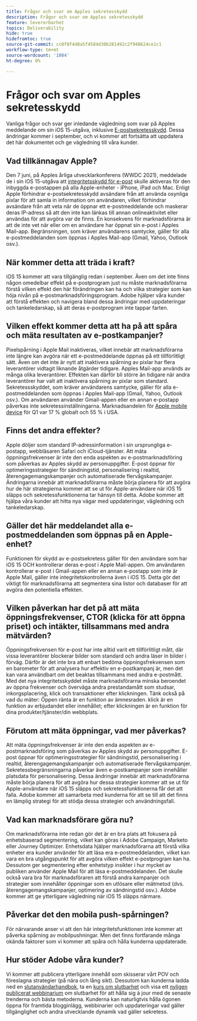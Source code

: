 ```yaml
---
title: Frågor och svar om Apples sekretesskydd
description: Frågor och svar om Apples sekretesskydd
feature: levererbarhet
topics: Deliverability
hide: true
hidefromtoc: true
source-git-commit: cc0f8f4d8a5f4584d30b281492c2f948624ce1c1
workflow-type: tm+mt
source-wordcount: '1084'
ht-degree: 0%

---
```


# Frågor och svar om Apples sekretesskydd

Vanliga frågor och svar ger inledande vägledning som svar på Apples meddelande om sin iOS 15-utgåva, inklusive [E-postsekretesskydd](https://www.apple.com/newsroom/2021/06/apple-advances-its-privacy-leadership-with-ios-15-ipados-15-macos-monterey-and-watchos-8/). Dessa ändringar kommer i september, och vi kommer att fortsätta att uppdatera det här dokumentet och ge vägledning till våra kunder.

## Vad tillkännagav Apple?

Den 7 juni, på Apples årliga utvecklarkonferens (WWDC 2021), meddelade de i sin iOS 15-utgåva att [integritetsskydd för e-post](https://www.apple.com/newsroom/2021/06/apple-advances-its-privacy-leadership-with-ios-15-ipados-15-macos-monterey-and-watchos-8/) skulle aktiveras för den inbyggda e-postappen på alla Apple-enheter - iPhone, iPad och Mac. Enligt Apple förhindrar e-postsekretesskydd avsändare från att använda osynliga pixlar för att samla in information om användaren, vilket förhindrar avsändare från att veta när de öppnar ett e-postmeddelande och maskerar deras IP-adress så att den inte kan länkas till annan onlineaktivitet eller användas för att avgöra var de finns. En konsekvens för marknadsförarna är att de inte vet när eller om en användare har öppnat sin e-post i Apples Mail-app. Begränsningen, som kräver användarens samtycke, gäller för alla e-postmeddelanden som öppnas i Apples Mail-app (Gmail, Yahoo, Outlook osv.).

## När kommer detta att träda i kraft?

iOS 15 kommer att vara tillgänglig redan i september. Även om det inte finns någon omedelbar effekt på e-postprogram just nu måste marknadsförarna förstå vilken effekt den här förändringen kan ha och vilka strategier som kan höja nivån på e-postmarknadsföringsprogram. Adobe hjälper våra kunder att förstå effekten och navigera bland dessa ändringar med uppdateringar och tankeledarskap, så att deras e-postprogram inte tappar farten.

## Vilken effekt kommer detta att ha på att spåra och mäta resultaten av e-postkampanjer?

Pixelspårning i Apple Mail inaktiveras, vilket innebär att marknadsförarna inte längre kan avgöra när ett e-postmeddelande öppnas på ett tillförlitligt sätt. Även om det inte är nytt att inaktivera spårning av pixlar har flera leverantörer vidtagit liknande åtgärder tidigare. Apples Mail-app används av många olika leverantörer. Effekten kan därför bli större än tidigare när andra leverantörer har valt att inaktivera spårning av pixlar som standard. Sekretessskyddet, som kräver användarens samtycke, gäller för alla e-postmeddelanden som öppnas i Apples Mail-app (Gmail, Yahoo, Outlook osv.). Om användaren använder Gmail-appen eller en annan e-postapp påverkas inte sekretessinställningarna. Marknadsandelen för [Apple mobile device](https://www.counterpointresearch.com/global-smartphone-share/) för Q1 var 17 % globalt och 55 % i USA.

## Finns det andra effekter?

Apple döljer som standard IP-adressinformation i sin ursprungliga e-postapp, webbläsaren Safari och iCloud-tjänster. Att mäta öppningsfrekvenser är inte den enda aspekten av e-postmarknadsföring som påverkas av Apples skydd av personuppgifter. E-post öppnar för optimeringsstrategier för sändningstid, personalisering i realtid, återengagemangskampanjer och automatiserade flervågskampanjer. Ändringarna innebär att marknadsförarna
måste börja planera för att avgöra hur de här strategierna kommer att se ut för Apple-användare när iOS 15 släpps och sekretessfunktionerna tar hänsyn till detta. Adobe kommer att hjälpa våra kunder att hitta nya vägar med uppdateringar, vägledning och tankeledarskap.

## Gäller det här meddelandet alla e-postmeddelanden som öppnas på en Apple-enhet?

Funktionen för skydd av e-postsekretess gäller för den användare som har iOS 15 OCH kontrollerar deras e-post i Apple Mail-appen. Om användaren kontrollerar e-post i Gmail-appen eller en annan e-postapp som inte är Apple Mail, gäller inte integritetskontrollerna även i iOS 15. Detta gör det viktigt för marknadsförarna att segmentera sina listor och databaser för att avgöra den potentiella effekten.

## Vilken påverkan har det på att mäta öppningsfrekvenser, CTOR (klicka för att öppna priset) och intäkter, tillsammans med andra mätvärden?

Öppningsfrekvensen för e-post har inte alltid varit ett tillförlitligt mått, där vissa leverantörer blockerar bilder som standard och andra läser in bilder i förväg. Därför är det inte bra att enbart bedöma öppningsfrekvensen som en barometer för att analysera hur effektiv en e-postkampanj är, men det kan vara användbart om det beaktas tillsammans med andra e-postmått. Med det nya integritetsskyddet måste marknadsförarna minska beroendet av öppna frekvenser och överväga andra prestandamått som studsar, inkorgsplacering, klick och transaktioner efter klickningen. Tänk också på vad du mäter: Öppen ränta är en funktion av ämnesraden. klick är en funktion av erbjudandet eller innehållet; efter klickningen är en funktion för dina produkter/tjänster/din webbplats.

## Förutom att mäta öppningar, vad mer påverkas?

Att mäta öppningsfrekvenser är inte den enda aspekten av e-postmarknadsföring som påverkas av Apples skydd av personuppgifter. E-post öppnar för optimeringsstrategier för sändningstid, personalisering i realtid, återengagemangskampanjer och automatiserade flervågskampanjer. Sekretessbegränsningarna påverkar även e-postkampanjer som innehåller platsdata för personalisering. Dessa ändringar innebär att marknadsförarna måste börja planera för att avgöra hur dessa strategier kommer att se ut för Apple-användare när iOS 15 släpps och sekretessfunktionerna får det att falla. Adobe kommer att samarbeta med kunderna för att se till att det finns en lämplig strategi för att stödja dessa strategier och användningsfall.

## Vad kan marknadsförare göra nu?

Om marknadsförarna inte redan gör det är en bra plats att fokusera på enhetsbaserad segmentering, vilket kan göras i Adobe Campaign, Marketo eller Journey Optimizer. Enhetsdata hjälper marknadsförarna att förstå vilka enheter era kunder använder för att läsa era e-postmeddelanden, vilket kan vara en bra utgångspunkt för att avgöra vilken effekt e-postprogram kan ha. Dessutom ger segmentering efter enhetstyp insikter i hur mycket av publiken använder Apple Mail för att läsa e-postmeddelanden. Det skulle också vara bra för marknadsföraren att förstå andra kampanjer och strategier som innehåller öppningar som en utlösare eller mätmetod (dvs. återengagemangskampanjer, optimering av sändningstid osv.). Adobe kommer att ge ytterligare vägledning när iOS 15 släpps närmare.

## Påverkar det den mobila push-spårningen?

För närvarande anser vi att den här integritetsfunktionen inte kommer att påverka spårning av mobilpushningar. Men det finns fortfarande många okända faktorer som vi kommer att spåra och hålla kunderna uppdaterade.

## Hur stöder Adobe våra kunder?

Vi kommer att publicera ytterligare innehåll som skisserar vårt POV och föreslagna strategier (på nära och lång sikt). Dessutom kan kunderna ladda ned en [slutanvändarhandbok](../introduction.md), ta en [kurs om slutbarhet](http://bit.ly/Deliverability-Course) och visa ett [nyligen publicerat webbinarium](https://primetime.bluejeans.com/a2m/events/playback/29edda30-a9b8-4e4b-a460-e829c02c912a) om slutbarhet för att hålla sig à jour med de senaste trenderna och bästa metoderna. Kunderna kan naturligtvis hålla ögonen öppna för framtida blogginlägg, webbinarier och uppdateringar vad gäller tillgänglighet och andra utvecklande dynamik vad gäller sekretess.
